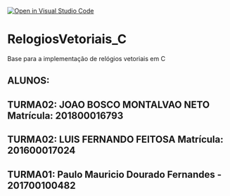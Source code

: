 [![Open in Visual Studio Code](https://classroom.github.com/assets/open-in-vscode-f059dc9a6f8d3a56e377f745f24479a46679e63a5d9fe6f495e02850cd0d8118.svg)](https://classroom.github.com/online_ide?assignment_repo_id=6476875&assignment_repo_type=AssignmentRepo)
# RelogiosVetoriais_C
Base para a implementação de relógios vetoriais em C
## ALUNOS:
## TURMA02: JOAO BOSCO MONTALVAO NETO Matrícula: 201800016793
## TURMA02: LUIS FERNANDO FEITOSA Matrícula: 201600017024
## TURMA01: Paulo Mauricio Dourado Fernandes - 201700100482